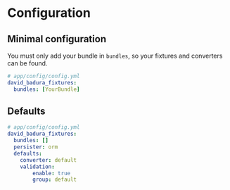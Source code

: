 Configuration
=============

Minimal configuration
---------------------

You must only add your bundle in `bundles`, so your fixtures and converters can be found.

``` yaml
# app/config/config.yml
david_badura_fixtures:
  bundles: [YourBundle]
```

Defaults
--------

``` yaml
# app/config/config.yml
david_badura_fixtures:
  bundles: []
  persister: orm
  defaults:
    converter: default
    validation:
        enable: true
        group: default
```